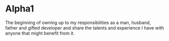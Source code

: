 # Alpha1
The beginning of owning up to my responsibilities as a man, husband, father and gifted developer and share the talents and experience I have with anyone that might benefit from it. 
